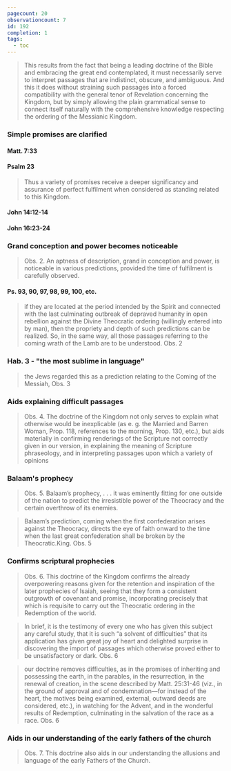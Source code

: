 ```yaml
---
pagecount: 20
observationcount: 7
id: 192
completion: 1
tags:
  - toc
---
```

>This results from the fact that being a leading doctrine of the Bible and embracing the great end contemplated, it must necessarily serve to interpret passages that are indistinct, obscure, and ambiguous. And this it does without straining such passages into a forced compatibility with the general tenor of Revelation concerning the Kingdom, but by simply allowing the plain grammatical sense to connect itself naturally with the comprehensive knowledge respecting the ordering of the Messianic Kingdom.

### Simple promises are clarified
#### Matt. 7:33
#### Psalm 23

>Thus a variety of promises receive a deeper significancy and assurance of perfect fulfilment when considered as standing related to this Kingdom.
#### John 14:12-14

#### John 16:23-24
### Grand conception and power becomes noticeable
>Obs. 2. An aptness of description, grand in conception and power, is noticeable in various predictions, provided the time of fulfilment is carefully observed.

#### Ps. 93, 90, 97, 98, 99, 100, etc.

>if they are located at the period intended by the Spirit and connected with the last culminating outbreak of depraved humanity in open rebellion against the Divine Theocratic ordering (willingly entered into by man), then the propriety and depth of such predictions can be realized. So, in the same way, all those passages referring to the coming wrath of the Lamb are to be understood.
>Obs. 2

### Hab. 3 - "the most sublime in language"
>the Jews regarded this as a prediction relating to the Coming of the Messiah,
>Obs. 3
### Aids explaining difficult passages
>Obs. 4. The doctrine of the Kingdom not only serves to explain what otherwise would be inexplicable (as e. g. the Married and Barren Woman, Prop. 118, references to the morning, Prop. 130, etc.), but aids materially in confirming renderings of the Scripture not correctly given in our version, in explaining the meaning of Scripture phraseology, and in interpreting passages upon which a variety of opinions

### Balaam's prophecy
>Obs. 5. Balaam’s prophecy,
>. . .
>it was eminently fitting for one outside of the nation to predict the irresistible power of the Theocracy and the certain overthrow of its enemies.

>Balaam’s prediction, coming when the first confederation arises against the Theocracy, directs the eye of faith onward to the time when the last great confederation shall be broken by the Theocratic.King.
>Obs. 5

### Confirms scriptural prophecies
>Obs. 6. This doctrine of the Kingdom confirms the already overpowering reasons given for the retention and inspiration of the later prophecies of Isaiah, seeing that they form a consistent outgrowth of covenant and promise, incorporating precisely that which is requisite to carry out the Theocratic ordering in the Redemption of the world.


>In brief, it is the testimony of every one who has given this subject any careful study, that it is such “a solvent of difficulties” that its application has given great joy of heart and delighted surprise in discovering the import of passages which otherwise proved either to be unsatisfactory or dark.
>Obs. 6

>our doctrine removes difficulties, as in the promises of inheriting and possessing the earth, in the parables, in the resurrection, in the renewal of creation, in the scene described by Matt. 25:31-46 (viz., in the ground of approval and of condemnation—for instead of the heart, the motives being examined, external, outward deeds are considered, etc.), in watching for the Advent, and in the wonderful results of Redemption, culminating in the salvation of the race as a race.
>Obs. 6

### Aids in our understanding of the early fathers of the church
>Obs. 7. This doctrine also aids in our understanding the allusions and language of the early Fathers of the Church.

